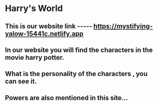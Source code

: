 ﻿# Harry's World
## This is our website link ----- https://mystifying-yalow-15441c.netlify.app
## In our website you will find the characters in the movie harry potter.
## What is the personality of the characters , you can see it.
## Powers are also mentioned in this site...

